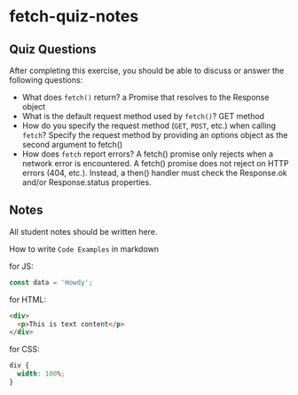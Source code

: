 # fetch-quiz-notes

## Quiz Questions

After completing this exercise, you should be able to discuss or answer the following questions:

- What does `fetch()` return?
  a Promise that resolves to the Response object
- What is the default request method used by `fetch()`?
  GET method
- How do you specify the request method (`GET`, `POST`, etc.) when calling `fetch`?
  Specify the request method by providing an options object as the second argument to fetch()
- How does `fetch` report errors?
  A fetch() promise only rejects when a network error is encountered. A fetch() promise does not reject on HTTP errors (404, etc.). Instead, a then() handler must check the Response.ok and/or Response.status properties.

## Notes

All student notes should be written here.

How to write `Code Examples` in markdown

for JS:

```javascript
const data = 'Howdy';
```

for HTML:

```html
<div>
  <p>This is text content</p>
</div>
```

for CSS:

```css
div {
  width: 100%;
}
```
